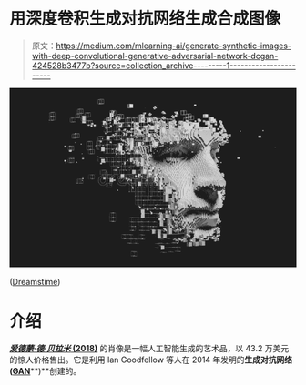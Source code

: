 # 用深度卷积生成对抗网络生成合成图像

> 原文：<https://medium.com/mlearning-ai/generate-synthetic-images-with-deep-convolutional-generative-adversarial-network-dcgan-424528b3477b?source=collection_archive---------1----------------------->

![](img/7a0b0bab49ea72fbd4c65258ee7cd643.png)

([Dreamstime](https://www.dreamstime.com/abstract-digital-human-face-abstract-digital-human-face-artificial-intelligence-concept-big-data-cyber-security-d-image161583263))

# 介绍

[***爱德蒙·德·贝拉米* (2018)**](https://en.wikipedia.org/wiki/Edmond_de_Belamy) 的肖像是一幅人工智能生成的艺术品，以 43.2 万美元的惊人价格售出。它是利用 Ian Goodfellow 等人在 2014 年发明的**生成对抗网络(**[**GAN**](https://papers.nips.cc/paper/2014/file/5ca3e9b122f61f8f06494c97b1afccf3-Paper.pdf)**)**创建的。